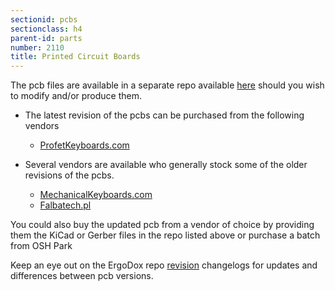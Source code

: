 ```yaml
---
sectionid: pcbs
sectionclass: h4
parent-id: parts 
number: 2110
title: Printed Circuit Boards
---
```

The pcb files are available in a separate repo available [here](https://github.com/Ergodox-io/ErgoDox) should you wish to modify and/or produce them.

* The latest revision of the pcbs can be purchased from the following vendors
  * [ProfetKeyboards.com](http://shop.profetkeyboards.com/product/ergodox-pcbs)

* Several vendors are available who generally stock some of the older revisions of the pcbs.
  * [MechanicalKeyboards.com](https://mechanicalkeyboards.com/shop/index.php?l=product_detail&p=537)
  * [Falbatech.pl](http://falbatech.pl/prestashop/index.php?id_product=10&controller=product&id_lang=2)  

You could also buy the updated pcb from a vendor of choice by providing them the KiCad or Gerber files in the repo listed above or purchase a batch from OSH Park

Keep an eye out on the ErgoDox repo [revision](https://github.com/Ergodox-io/ErgoDox/releases) changelogs for updates and differences between pcb versions.
